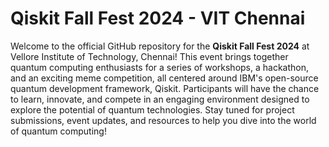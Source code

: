 # Qiskit Fall Fest 2024 - VIT Chennai

Welcome to the official GitHub repository for the **Qiskit Fall Fest 2024** at Vellore Institute of Technology, Chennai! This event brings together quantum computing enthusiasts for a series of workshops, a hackathon, and an exciting meme competition, all centered around IBM's open-source quantum development framework, Qiskit. Participants will have the chance to learn, innovate, and compete in an engaging environment designed to explore the potential of quantum technologies. Stay tuned for project submissions, event updates, and resources to help you dive into the world of quantum computing!
